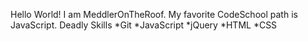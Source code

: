 Hello World! I am MeddlerOnTheRoof.
My favorite CodeSchool path is JavaScript.
Deadly Skills
*Git
*JavaScript
*jQuery
*HTML
*CSS